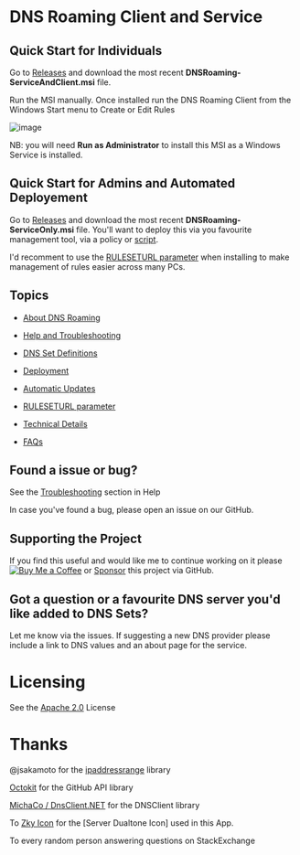 # DNS Roaming Client and Service

## Quick Start for Individuals

Go to [Releases](https://github.com/andrewbadge/DNSRoaming/releases) and download the most recent **DNSRoaming-ServiceAndClient.msi** file. 

Run the MSI manually. Once installed run the DNS Roaming Client from the Windows Start menu to Create or Edit Rules

![image](https://user-images.githubusercontent.com/15990355/132930618-01ad00db-d038-4674-a3e7-610707ab8252.png)

NB: you will need **Run as Administrator** to install this MSI as a Windows Service is installed.

## Quick Start for Admins and Automated Deployement 

Go to [Releases](https://github.com/andrewbadge/DNSRoaming/releases) and download the most recent **DNSRoaming-ServiceOnly.msi** file. You'll want to deploy this via you favourite management tool,  via a policy or [script](https://github.com/andrewbadge/DNSRoaming/blob/main/Deployment/Deploy-Windows-DNSRoaming.ps1).

I'd recomment to use the [RULESETURL parameter](https://github.com/andrewbadge/DNSRoaming/blob/main/Deployment/RuleSetURL.md) when installing to make management of rules easier across many PCs.

## Topics

- [About DNS Roaming](https://github.com/andrewbadge/DNSRoaming/blob/main/Help/AboutDNSRoaming.md)

- [Help and Troubleshooting](https://github.com/andrewbadge/DNSRoaming/blob/main/Help/Readme.md)

- [DNS Set Definitions](https://github.com/andrewbadge/DNSRoaming/blob/main/Help/DNSSets.md)

- [Deployment](https://github.com/andrewbadge/DNSRoaming/blob/main/Deployment/Readme.md)

- [Automatic Updates](https://github.com/andrewbadge/DNSRoaming/blob/main/Deployment/DNS-Roaming-Updater.md) 

- [RULESETURL parameter](https://github.com/andrewbadge/DNSRoaming/blob/main/Deployment/RuleSetURL.md)

- [Technical Details](https://github.com/andrewbadge/DNSRoaming/blob/main/Help/Technical.md)

- [FAQs](https://github.com/andrewbadge/DNSRoaming/blob/main/Help/FAQ.md)

## Found a issue or bug?

See the [Troubleshooting](https://github.com/andrewbadge/DNSRoaming/blob/main/Help/Readme.md) section in Help

In case you've found a bug, please open an issue on our GitHub.

## Supporting the Project

If you find this useful and would like me to continue working on it please [![Buy Me a Coffee](https://github.com/andrewbadge/DNSRoaming/blob/main/Images/BuyMeACoffee.png)](https://buymeacoffee.com/AndrewBadge) or [Sponsor](https://github.com/sponsors/andrewbadge) this project via GitHub.

## Got a question or a  favourite DNS server you'd like added to DNS Sets?

Let me know via the issues. If suggesting a new DNS provider please include a link to DNS values and an about page for the service.

# Licensing

See the [Apache 2.0](https://github.com/andrewbadge/DNSRoaming/blob/main/LICENSE) License

# Thanks

@jsakamoto for the [ipaddressrange](https://github.com/jsakamoto/ipaddressrange) library

[Octokit](https://github.com/octokit) for the GitHub API library
 
[MichaCo / DnsClient.NET](https://github.com/MichaCo/DnsClient.NET) for the DNSClient library
 
To [Zky Icon](https://iconscout.com/contributors/zkyicon) for the [Server Dualtone Icon] used in this App. 

To every random person answering questions on StackExchange
